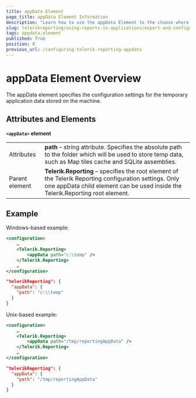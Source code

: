 ```yaml
---
title: appData Element
page_title: appData Element Information 
description: "Learn how to use the appData Element to the choose where temporary application settings will be stored on the file system"
slug: telerikreporting/using-reports-in-applications/export-and-configure/configure-the-report-engine/appdata-element
tags: appdata,element
published: True
position: 8
previous_url: /configuring-telerik-reporting-appdata
---
```

<style>
table th:first-of-type {
    width: 20%;
}
table th:nth-of-type(2) {
    width: 80%;
}
</style>

# appData Element Overview

The appData element specifies the configuration settings for the temporary application data stored on the machine. 

## Attributes and Elements

__`<appData>` element__ 

|   |   |
| ------ | ------ |
|Attributes|__path__ – string attribute. Specifies the absolute path to the folder which will be used to store temp data, such as Map tiles cache and SQLite assemblies.|
|Parent element|__Telerik.Reporting__ – specifies the root element of the Telerik Reporting configuration settings. Only one appData child element can be used inside the Telerik.Reporting root element.|

## Example

Windows-based example:
    
````XML
<configuration>
    …
    <Telerik.Reporting>
        <appData path="c:\temp" />
    </Telerik.Reporting>
    …
</configuration>
````    
````JSON
"telerikReporting": {
  "appData": {
    "path": "c:\\temp"
  }
}
````

Unix-based example:

````XML
<configuration>
    …
    <Telerik.Reporting>
        <appData path="/tmp/reportingAppData" />
    </Telerik.Reporting>
    …
</configuration>
````    
````JSON
"telerikReporting": {
  "appData": {
    "path": "/tmp/reportingAppData"
  }
}
````
